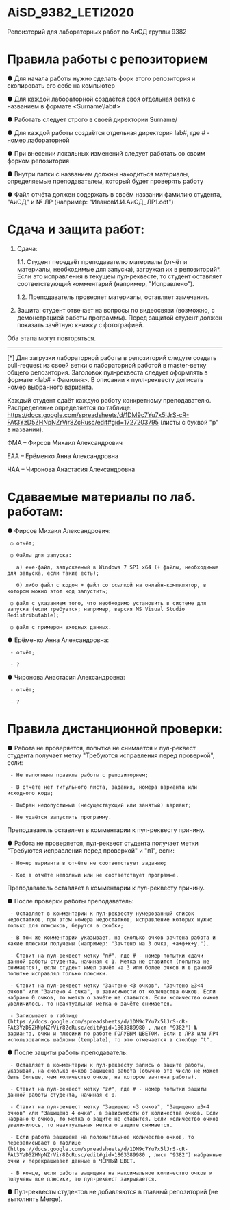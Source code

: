 # AiSD_9382_LETI2020
Репоизторий для лабораторных работ по АиСД группы 9382
# Правила работы с репозиторием
   ● Для начала работы нужно сделать форк этого репозитория и скопировать его себе на компьютер

   ● Для каждой лабораторной создаётся своя отдельная ветка c названием в формате <Surname\lab#>

   ● Работать следует строго в своей директории Surname/

   ● Для каждой работы создаётся отдельная директория lab#, где # - номер лабораторной

   ● При внесении локальных изменений следует работать со своим форком репозитория

   ● Внутри папки с названием должны находиться материалы, определяемые преподавателем, который будет проверять работу

   ● Файл отчёта должен содержать в своём названии фамилию студента, "АиСД" и № ЛР (например: "ИвановИ.И.АиСД_ЛР1.odt")


# Сдача и защита работ:
1. Сдача:

   1.1. Студент передаёт преподавателю материалы (отчёт и материалы, необходимые для запуска), загружая их в репозиторий*. Если это исправления в текущем пул-реквесте, то студент оставляет соответствующий комментарий (например, "Исправлено").

   1.2. Преподаватель проверяет материалы, оставляет замечания.

2. Защита: студент отвечает на вопросы по видеосвязи (возможно, с демонстрацией работы программы). Перед защитой студент должен показать зачётную книжку с фотографией.

Оба этапа могут повторяться.

---

   [*] Для загрузки лабораторной работы в репозиторий следуте создать pull-request из своей ветки с лабораторной работой в master-ветку общего репозитория. Заголовок пул-реквеста следует оформлять в формате <lab# - Фамилия>. В описании к пулл-реквесту дописать номер выбранного варианта.

   Каждый студент сдаёт каждую работу конкретному преподавателю. Распределение определяется по таблице: https://docs.google.com/spreadsheets/d/1DM9c7Yu7x5lJrS-cR-FAt3YzD5ZHNpNZrVir8ZcRusc/edit#gid=1727203795 (листы с буквой "р" в названии).

   ФМА – Фирсов Михаил Александрович

   ЕАА – Ерёменко Анна Александровна

   ЧАА – Чиронова Анастасия Александровна

   # Сдаваемые материалы по лаб. работам:
   ● Фирсов Михаил Александрович:

     ○ отчёт;

     ○ Файлы для запуска:

       а) exe-файл, запускаемый в Windows 7 SP1 x64 (+ файлы, необходимые для запуска, если такие есть);
 
       б) либо файл с кодом + файл со ссылкой на онлайн-компилятор, в котором можно этот код запустить;

     ○ файл с указанием того, что необходимо установить в системе для запуска (если требуется; например, версия MS Visual Studio Redistributable);

     ○ файл с примером входных данных.

   ● Ерёменко Анна Александровна:

     - отчёт;

     - ?

   ● Чиронова Анастасия Александровна:

     - отчёт;

     - ?

   # Правила дистанционной проверки:
   ● Работа не проверяется, попытка не снимается и пул-реквест студента получает метку "Требуются исправления перед проверкой", если:

     - Не выполнены правила работы с репозиторием;

     - В отчёте нет титульного листа, задания, номера варианта или исходного кода;

     - Выбран недопустимый (несуществующий или занятый) вариант;

     - Не удаётся запустить программу.

   Преподаватель оставляет в комментарии к пул-реквесту причину.

   ● Работа не проверяется, пул-реквест студента получает метки "Требуются исправления перед проверкой" и "п1", если:

     - Номер варианта в отчёте не соответствует заданию;

     - Код в отчёте неполный или не соответствует программе.

   Преподаватель оставляет в комментарии к пул-реквесту причину.

   ● После проверки работы преподаватель:

     - Оставляет в комментарии к пул-реквесту нумерованный список недостатков, при этом номера недостатков, исправление которых нужно только для плюсиков, берутся в скобки;

     - В том же комментарии указывает, на сколько очков зачтена работа и какие плюсики получены (например: "Зачтено на 3 очка, +а+ф+к+у.").

     - Ставит на пул-реквест метку "п#", где # - номер попытки сдачи данной работы студента, начиная с 1. Метка не ставится (попытка не снимается), если студент имел зачёт на 3 или более очков и в данной попытке исправлял только плюсики.

     - Ставит на пул-реквест метку "Зачтено <3 очков", "Зачтено ≥3<4 очков" или "Зачтено 4 очка", в зависимости от количества очков. Если набрано 0 очков, то метка о зачёте не ставится. Если количество очков увеличилось, то неактуальная метка о зачёте снимается.

     - Записывает в таблице (https://docs.google.com/spreadsheets/d/1DM9c7Yu7x5lJrS-cR-FAt3YzD5ZHNpNZrVir8ZcRusc/edit#gid=1863389980 , лист "9382") № варианта, очки и плюсики по работе ГОЛУБЫМ ЦВЕТОМ. Если в ЛР3 или ЛР4 использовались шаблоны (template), то это отмечается в столбце "t".

   ● После защиты работы преподаватель:

     - Оставляет в комментарии к пул-реквесту запись о защите работы, указывая, на сколько очков защищена работа (обычно это число не может быть больше, чем количество очков, на которое зачтена работа).

     - Ставит на пул-реквест метку "z#", где # - номер попытки защиты данной работы студента, начиная с 0.

     - Ставит на пул-реквест метку "Защищено <3 очков", "Защищено ≥3<4 очков" или "Защищено 4 очка", в зависимости от количества очков. Если набрано 0 очков, то метка о защите не ставится. Если количество очков увеличилось, то неактуальная метка о защите снимается.

     - Если работа защищена на положительное количество очков, то перезаписывает в таблице (https://docs.google.com/spreadsheets/d/1DM9c7Yu7x5lJrS-cR-FAt3YzD5ZHNpNZrVir8ZcRusc/edit#gid=1863389980 , лист "9382") набранные очки и перекрашивает данные в ЧЁРНЫЙ ЦВЕТ.

     - В конце, если работа защищена на максимальное количество очков и получены все плюсики, то пул-реквест закрывается.

   ● Пул-реквесты студентов не добавляются в главный репозиторий (не выполнять Merge).
